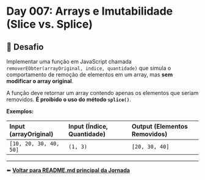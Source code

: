 # Day 007: Arrays e Imutabilidade (Slice vs. Splice)

## 🎯 Desafio

Implementar uma função em JavaScript chamada `removerEObter(arrayOriginal, indice, quantidade)` que simula o comportamento de remoção de elementos em um array, mas **sem modificar o array original**.

A função deve retornar um array contendo apenas os elementos que seriam removidos. **É proibido o uso do método `splice()`**.

**Exemplos:**

| Input (arrayOriginal) | Input (Índice, Quantidade) | Output (Elementos Removidos) |
| :--- | :--- | :--- |
| `[10, 20, 30, 40, 50]` | `(1, 3)` | `[20, 30, 40]` |

---

⬅️ **[Voltar para README.md principal da Jornada](../../README.md)**